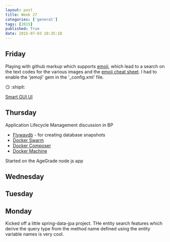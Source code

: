 ```yaml
---
layout: post
title: Week 27
categories: ['general']
tags: [2015]
published: True
date: 2015-07-03 10:35:18
---
```


## Friday
Playing with github markup which supports [emoji](https://en.wikipedia.org/wiki/Emoji), which lead to a search on the text codes for the various images and the [emoji cheat sheet](http://www.emoji-cheat-sheet.com/). I had to enable the 'jemoji' gem in the '_config.xml' file.

:smirk: :shipit:

[Smart GUI UI](http://www.syntevo.com/smartgit/)

## Thursday
Application Lifecycle Management discussion in BP

 - [Flywaydb](http://flywaydb.org/) - for creating database snapshots
 - [Docker Swarm](https://docs.docker.com/swarm/)
 - [Docker Composer](https://docs.docker.com/compose/)
 - [Docker Machine](https://docs.docker.com/machine/)

Started on the AgeGrade node js app

## Wednesday

## Tuesday

## Monday
Kicked off a little spring-data-jpa project. THe entity search features which derive the query type from the method name defined using the entity variable names is very cool.


